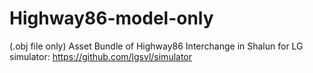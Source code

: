 # Highway86-model-only
(.obj file only) Asset Bundle of Highway86 Interchange in Shalun for LG simulator: https://github.com/lgsvl/simulator
